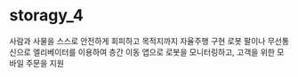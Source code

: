 # storagy_4
사람과 사물을 스스로 안전하게 회피하고 목적지까지 자율주행 구현
로봇 팔이나 무선통신으로 엘리베이터를 이용하여 층간 이동
앱으로 로봇을 모니터링하고, 고객을 위한 모바일 주문을 지원
